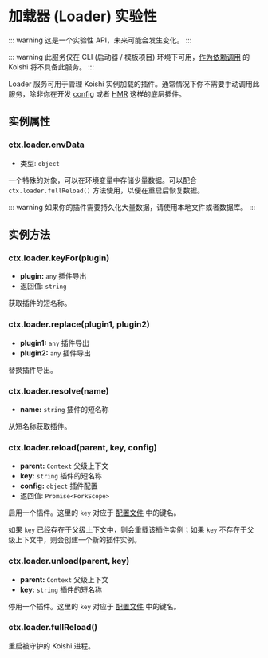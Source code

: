 # 加载器 (Loader) <badge type="warning">实验性</badge>

::: warning
这是一个实验性 API，未来可能会发生变化。
:::

::: warning
此服务仅在 CLI (启动器 / 模板项目) 环境下可用，[作为依赖调用](../../manual/starter/direct.md) 的 Koishi 将不具备此服务。
:::

Loader 服务可用于管理 Koishi 实例加载的插件。通常情况下你不需要手动调用此服务，除非你在开发 [config](../../plugins/console/config.md) 或者 [HMR](../../plugins/develop/hmr.md) 这样的底层插件。

## 实例属性

### ctx.loader.envData

- 类型: `object`

一个特殊的对象，可以在环境变量中存储少量数据。可以配合 `ctx.loader.fullReload()` 方法使用，以便在重启后恢复数据。

::: warning
如果你的插件需要持久化大量数据，请使用本地文件或者数据库。
:::

## 实例方法

### ctx.loader.keyFor(plugin)

- **plugin:** `any` 插件导出
- 返回值: `string`

获取插件的短名称。

### ctx.loader.replace(plugin1, plugin2)

- **plugin1:** `any` 插件导出
- **plugin2:** `any` 插件导出

替换插件导出。

### ctx.loader.resolve(name)

- **name:** `string` 插件的短名称

从短名称获取插件。

### ctx.loader.reload(parent, key, config)

- **parent:** `Context` 父级上下文
- **key:** `string` 插件的短名称
- **config:** `object` 插件配置
- 返回值: `Promise<ForkScope>`

启用一个插件。这里的 `key` 对应于 [配置文件](../../guide/develop/config.md) 中的键名。

如果 `key` 已经存在于父级上下文中，则会重载该插件实例；如果 `key` 不存在于父级上下文中，则会创建一个新的插件实例。

### ctx.loader.unload(parent, key)

- **parent:** `Context` 父级上下文
- **key:** `string` 插件的短名称

停用一个插件。这里的 `key` 对应于 [配置文件](../../guide/develop/config.md) 中的键名。

### ctx.loader.fullReload()

重启被守护的 Koishi 进程。

